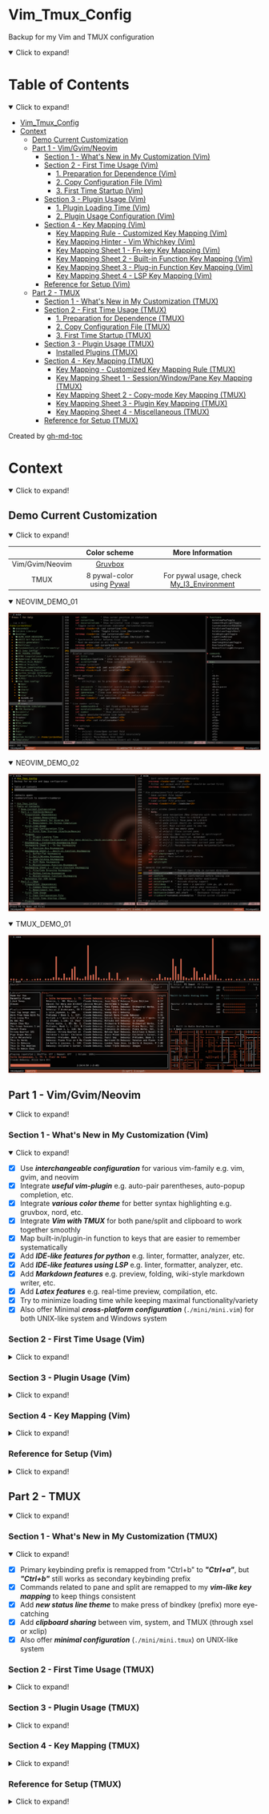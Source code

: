 # Vim_Tmux_Config
Backup for my Vim and TMUX configuration

<details open>
<summary>Click to expand!</summary>

# Table of Contents
<details open>
<summary>Click to expand!</summary>

* [Vim_Tmux_Config](#vim_tmux_config)
* [Context](#context)
   * [Demo Current Customization](#demo-current-customization)
   * [Part 1 - Vim/Gvim/Neovim](#part-1---vimgvimneovim)
      * [Section 1 - What's New in My Customization (Vim)](#section-1---whats-new-in-my-customization-vim)
      * [Section 2 - First Time Usage (Vim)](#section-2---first-time-usage-vim)
         * [1. Preparation for Dependence (Vim)](#1-preparation-for-dependence-vim)
         * [2. Copy Configuration File (Vim)](#2-copy-configuration-file-vim)
         * [3. First Time Startup (Vim)](#3-first-time-startup-vim)
      * [Section 3 - Plugin Usage (Vim)](#section-3---plugin-usage-vim)
         * [1. Plugin Loading Time (Vim)](#1-plugin-loading-time-vim)
         * [2. Plugin Usage Configuration (Vim)](#2-plugin-usage-configuration-vim)
      * [Section 4 - Key Mapping (Vim)](#section-4---key-mapping-vim)
         * [Key Mapping Rule - Customized Key Mapping (Vim)](#key-mapping-rule---customized-key-mapping-vim)
         * [Key Mapping Hinter - Vim Whichkey (Vim)](#key-mapping-hinter---vim-whichkey-vim)
         * [Key Mapping Sheet 1 - Fn-key Key Mapping (Vim)](#key-mapping-sheet-1---fn-key-key-mapping-vim)
         * [Key Mapping Sheet 2 - Built-in Function Key Mapping (Vim)](#key-mapping-sheet-2---built-in-function-key-mapping-vim)
         * [Key Mapping Sheet 3 - Plug-in Function Key Mapping (Vim)](#key-mapping-sheet-3---plug-in-function-key-mapping-vim)
         * [Key Mapping Sheet 4 - LSP Key Mapping (Vim)](#key-mapping-sheet-4---lsp-key-mapping-vim)
      * [Reference for Setup (Vim)](#reference-for-setup-vim)
   * [Part 2 - TMUX](#part-2---tmux)
      * [Section 1 - What's New in My Customization (TMUX)](#section-1---whats-new-in-my-customization-tmux)
      * [Section 2 - First Time Usage (TMUX)](#section-2---first-time-usage-tmux)
         * [1. Preparation for Dependence (TMUX)](#1-preparation-for-dependence-tmux)
         * [2. Copy Configuration File (TMUX)](#2-copy-configuration-file-tmux)
         * [3. First Time Startup (TMUX)](#3-first-time-startup-tmux)
      * [Section 3 - Plugin Usage (TMUX)](#section-3---plugin-usage-tmux)
         * [Installed Plugins (TMUX)](#installed-plugins-tmux)
      * [Section 4 - Key Mapping (TMUX)](#section-4---key-mapping-tmux)
         * [Key Mapping - Customized Key Mapping Rule (TMUX)](#key-mapping---customized-key-mapping-rule-tmux)
         * [Key Mapping Sheet 1 - Session/Window/Pane Key Mapping (TMUX)](#key-mapping-sheet-1---sessionwindowpane-key-mapping-tmux)
         * [Key Mapping Sheet 2 - Copy-mode Key Mapping (TMUX)](#key-mapping-sheet-2---copy-mode-key-mapping-tmux)
         * [Key Mapping Sheet 3 - Plugin Key Mapping (TMUX)](#key-mapping-sheet-3---plugin-key-mapping-tmux)
         * [Key Mapping Sheet 4 - Miscellaneous (TMUX)](#key-mapping-sheet-4---miscellaneous-tmux)
      * [Reference for Setup (TMUX)](#reference-for-setup-tmux)

Created by [gh-md-toc](https://github.com/ekalinin/github-markdown-toc)

</details>

# Context
<details open>
<summary>Click to expand!</summary>

## Demo Current Customization
<details open>
<summary>Click to expand!</summary>

|                 | Color scheme                                                     | More Information                                                                           |
| :-------------: | :--------------------------------------------------------------: | :----------------------------------------------------------------------------------------: |
| Vim/Gvim/Neovim | [Gruvbox](https://github.com/morhetz/gruvbox)                    |                                                                                            |
| TMUX            | 8 pywal-color using [Pywal](https://github.com/dylanaraps/pywal) | For pywal usage, check [My_I3_Environment](https://github.com/JordanWu1997/I3_Sway_Config) |

<details open>
<summary>NEOVIM_DEMO_01</summary>

![NEOVIM_DEMO_01](./demo/NEOVIM_DEMO_01.png)

</details>

<details open>
<summary>NEOVIM_DEMO_02</summary>

![NEOVIM_DEMO_02](./demo/NEOVIM_DEMO_02.png)

</details>

<details open>
<summary>TMUX_DEMO_01</summary>

![TMUX_DEMO_01](./demo/TMUX_DEMO_01.png)

</details>
</details>

## Part 1 - Vim/Gvim/Neovim
<details open>
<summary>Click to expand!</summary>

### Section 1 - What's New in My Customization (Vim)
<details open>
<summary>Click to expand!</summary>

- [x] Use **_interchangeable configuration_** for various vim-family e.g. vim, gvim, and neovim
- [x] Integrate **_useful vim-plugin_** e.g. auto-pair parentheses, auto-popup completion, etc.
- [x] Integrate **_various color theme_** for better syntax highlighting e.g. gruvbox, nord, etc.
- [x] Integrate **_Vim with TMUX_** for both pane/split and clipboard to work together smoothly
- [x] Map built-in/plugin-in function to keys that are easier to remember systematically
- [x] Add **_IDE-like features for python_** e.g. linter, formatter, analyzer, etc.
- [x] Add **_IDE-like features using LSP_** e.g. linter, formatter, analyzer, etc.
- [x] Add **_Markdown features_** e.g. preview, folding, wiki-style markdown writer, etc.
- [x] Add **_Latex features_** e.g. real-time preview, compilation, etc.
- [x] Try to minimize loading time while keeping maximal functionality/variety
- [x] Also offer Minimal **_cross-platform configuration_** (`./mini/mini.vim`) for both UNIX-like system and Windows system

</details>

### Section 2 - First Time Usage (Vim)
<details>
<summary>Click to expand!</summary>

#### 1. Preparation for Dependence (Vim)

1. Common Requirement
    - __Git__ [for plugin installation]

        ```bash
        #_For Fedora
        dnf install git
        ```

    - __Curl__ [for plugin manager setup]

        ```bash
        #_For Fedora
        dnf install curl
        ```

2. Requirement for Diverse Vim
- __Vim__
    - version >= __7.0__
    - clipboard option is on (+clipboard) [for sharing system clipboard]
    - python3 option is on (+python3/dyn) [for python completion]

    ```bash
    #_Check vim version and other options
    vim --version
    ```

- __Gvim__
    - version >= __7.0__
    - gvim already shipped with clipboard and python3 options

    ```bash
    #_Check gvim version and other options
    vim --version
    ```

- __Neovim__
    - version >= __0.4__
    - neovim already shipped with clipboard and python3 options

    ```bash
    #_Check neovim version and other options
    nvim --version
    ```

3. Requirement for Python Completion
- __ipython__ (version >= __7.20__) [python consoler]

    ```bash
    #_Python3
    pip install ipython
    ```
- __jedi__ for jedi [python code analyzer]

    ```bash
    #_Python3
    pip install jedi
    ```
- __pynvim__ for deoplete neovim plugin usage [python code analyzer]

    ```bash
    #_Python3
    pip install pynvim
    ```

4. Requirements for Basic Latex Compilation
- __texlive__ [latex suite]

    ```bash
    #_For Fedora
    dnf install texlive-scheme-basic
    ```

5. Requirements for Latex/Markdown Viewer
- __Web browser with markdown extension__ (e.g. google-chrome, Firefox, etc.) [for markdown preview]

    ```bash
    #_For Fedora
    dnf install firefox
    ```

- __PDF viewer__ (e.g. zathura, Okular) [for latex preview]

    ```bash
    #_For Fedora
    dnf install zathura*
    ```

#### 2. Copy Configuration File (Vim)
- __Vim/Gvim__
    1. Copy `vimrc` to `$HOME` (current user's home)
    2. Rename `vimrc` to `.vimrc`

    ```bash
    cp vimrc $HOME/.vimrc
    ```

- __Neovim__
    1. Copy `vimrc` to `$HOME/.config/nvim` (create one if not exists)
    2. Rename `vimrc` to `init.vim`

    ```bash
    mkdir -p $HOME/.config/nvim
    cp vimrc $HOME/.config/nvim/init.vim
    ```

#### 3. First Time Startup (Vim)
- Following installation should start automatically at the first time startup
    1. Vim-plug (plug manager) installation via __curl__
        - If not working, try manually install vim-plug (also within this repository)

        ```bash
        #_For vim/gvim
        cp -r vim/autoload $HOME/.vim
        #_For neovim
        cp -r vim/autoload $HOME/.config/nvim
        ```

    2. Vim plugin installation via __vim-plug__
        - If not working, try manually install vim-Plug

        ```bash
        #_In vim command line mode
        :Pluginstall
        ```

</details>

### Section 3 - Plugin Usage (Vim)
<details>
<summary>Click to expand!</summary>

#### 1. Plugin Loading Time (Vim)
- Enabling too many plugins may slow down your vim. You can check your loading time with following command
- For managing plugins enable/disable, see next section (Plugin usage configuration)

```bash
#For vim/gvim
vim --startuptime /tmp/startup.log FILE_TO_TEST +q && vim /tmp/startup.log
#For neovim
vim --startuptime /tmp/startup.log FILE_TO_TEST +q && vim /tmp/startup.log
```

#### 2. Plugin Usage Configuration (Vim)
for more details, check sections in vimrc

- Plugin usage can be configured in the first section of `vimrc` file

    ```vim
    " ============================================================================
    " Vim and Neovim settings
    " ============================================================================
    " Select vim-plug to load, set GUI color (real color) support, etc.
    " Assign 0 to disable plug option
    ```

- Detect using neovim or not (automatic detection)
    - Neovim is better for loading tons of plugins
    - Neovim configuration path is different from vim
    - If using vim, `vim-hug-neovim-rpc` plug will be loaded to bridge vim and neovim

    ```vim
    " Use vim or neovim (Auto-detect)
    let USING_NEOVIM = has('nvim')
    let USING_VIM = !USING_NEOVIM
    ```

- Check if using vim 8.0 or higher
    - If vim version is less than 8.0, some function is not available (e.g. terminal)
    - Required for
        - [Built-in] terminal mode
        - [Plug-in] vim-polyglot (multi-language support)
        - [Plug-in] ale (multi-languages syntax highlight)

    ```vim
    " Check if vim version >= 8.0 (also for neovim >= 0.5)
    let USING_VIM8 = 1
    ```

- Customize vim color scheme
    - For fancy symbol support, nerd font is needed (check https://github.com/ryanoasis/nerd-fonts )
    - For pywal theme support, pywal is needed (check https://github.com/dylanaraps/pywal ),
      also remember to change the directory path to your $HOME/.cache/wal

    ```vim
    " Customize vim theme (Include colorscheme and statusline)
    let USING_CUSTOMIZED_THEME = 1
    " Fancy symbols (Mainly affect lightline and nerdtree icon)
    let USING_FANCY_SYMBOLS = 1
    " Wal theme support (Xresources colortheme support, check pywal)
    "let USING_WAL_THEME = isdirectory('/home/jordankhwu/.cache/wal')
    let USING_WAL_THEME = 0
    ```

- Extra vim-plug
    - Extra plug for productivity (or enhance vim-built in function)
    - Including
        - [Plug-in] goyo (distraction-free editor)
        - [Plug-in] limelight (light-off with goyo)
        - [Plug-in] vim-startify (start page for empty buffer)
        - [Plug-in] vimwiki (markdown wiki in vim)
        - [Plug-in] yankring (clipboard history)
        - [Plug-in] vim-peekaboo (vim register viewer/manager)
        - [Plug-in] vim-markbar (vim mark viewer/manager)
        - [Plug-in] vim-easymotion (physical movement)
        - [Plug-in] AutoComplPop (auto-completion pop-up)
        - [Plug-in] FixedTaskList (find TODO tag in vim)
        - [Plug-in] vim-hexokinase (hex color code color highlight support)

    ```vim
    " Extra vim-plug (Include easymotion, yankring, autocolpop, etc.)
    let USING_EXTRA_PLUG = 1
    ```

- Coding tool vim-plug
    - Tools for coding, git, language syntax highlight
    - Including
        - [Plug-in] vim-polyglot (multi-language support)
        - [Plug-in] ale (multi-language syntax highlight)
        - [Plug-in] neoformat (code formatter)
        - [Plug-in] rainbow (pair bracket highlight)
        - [Plug-in] indentLine (indent line indicator)
        - [Plug-in] vim-indent-guides (indent highlight)
        - [Plug-in] vim-indent-object (add indent object to vim)
        - [Plug-in] vim-visual-multi (multiple cursors)
        - [Plug-in] vim-fugitive (git toolbox)
        - [Plug-in] vim-gitgutter (git diff highlight)

    ```vim
    " Coding tools vim-plug (Include syntax support, git function, etc.)
    let USING_CODING_TOOL_PLUG = 1
    ```

- Python completion vim-plug
    - Tools for python completion
    - Requirements must be satisfied (check python completion preparation at the first session)
    - Including
        - [Plug-in] nvim-yarp (yet another remote plugin framework for neovim)
        - [Plug-in] vim-hug-neovim-rpc (plugin bridge from neovim to vim)
        - [Plug-in] deoplete-jedi (python completion)
        - [Plug-in] jedi-vim (definition and feature finder)

    ```vim
    " Python Completion (Use deoplete and jedi, neovim is recommended to be used)
    let USING_PYTHON_COMPLETION = 1
    " Python that used to install jedi, pynvim and python packages for completion
    let PYTHON_FOR_COMPLETION = '/usr/bin/python'
    ```

- Python skeleton file
    - Add preset python skeleton file for new created `.py` python file
    - If you use different skeleton file, please change `s:PYTHON_SKELETON` variable

    ```vim
    " Add python skeleton file for new created .py python file
    let USING_PYTHON_SKELETON = 1
    " Python Skeleton file
    let s:PYTHON_SKELETON = '$HOME/Desktop/Vim_Tmux_Config/share/skeleton.py'
    ```

- GUI support
    - Functions for external GUI software
    - Requires
        - Latex previewer
        - Markdown previewer

    ```vim
    " Support of external GUI software (e.g. Okular, Google-chrome, etc.)
    let USING_GUI_SOFTWARE = 1
    " Web browser for markdown preview
    let WEBBROWSER = 'brave-browser'
    ```

</details>

### Section 4 - Key Mapping (Vim)
<details>
<summary>Click to expand!</summary>

#### Key Mapping Rule - Customized Key Mapping (Vim)
<details open>
<summary>Click to expand!</summary>

> _1. Key Mapping should not be much different from the original VIM_
- To make life easier instead of filled up with bloated key mapping
> _2. Every function (motion) should start with a leader key for most time_
- To prevent conflict with built-in hotkey or other program hotkeys
- In this configuration, leader key is __SPACE__ key
> 3. _Key mapping should be related to the name of the function_
- Make it easier to remember or connect with configuration
- e.g. "wrap toggle" function is mapped to `[Space]`+`[w]`+`[p]`

</details>

#### Key Mapping Hinter - Vim Whichkey (Vim)
<details open>
<summary>Click to expand!</summary>

- Most leader key related key mapping is mapped by which-key plugins which will show useful hints when leader key
and following keys are pressed. Table below includes some frequently used key mappings.

| `[LK]` + | Function    | Description     |
| :------: | :---------: | :-------------: |
| `a`      | Arg         | Built-in arg    |
| `b`      | Buffer      | Built-in buffer |
| `c`      | Commenter   | Commenter       |
| `d`      | Diff        | Built-in diff   |
| `e`      | Ale         | Linter          |
| `f`      | Fzf         | File-browser    |
| `g`      | Git         | Git             |
| `m`      | Mark/Manual | Built-in mark   |
| `n`      | Neoformat   | Neoformat       |
| `p`      | Python      | Python          |
| `s`      | Spell       | Built-in spell  |
| `t`      | Tab         | Built-in tab    |
| `w`      | Vim-wiki    | Note-taking     |
| `y`      | Yank        | Yank manager    |
| `s`+`l`  | Statusline  | Status line     |
| `c`+`s`  | Colorscheme | Color scheme    |

</details>

#### Key Mapping Sheet 1 - Fn-key Key Mapping (Vim)
<details>
<summary>Click to expand!</summary>

1. Fu-key Key Mapping

| VIM-Mode | Key Mapping      | Function                        | Description                      | Note                                              |
| :------: | :--------------: | :-----------------------------: | :------------------------------: | :-----------------------------------------------: |
| N/V      | `[F1]`           | Vim help page                   | Vim help page (help.txt)         | Built-in function                                 |
| N/V      | `[F3]`           | Toggle NerdTree                 | On/Off NerdTree plugin           |                                                   |
| N/V      | `[LK]`+`[F3]`    | NerdTree current file           | Show current file location       |                                                   |
| N/V      | `[F4]`           | Toggle Tagbar                   | On/Off Tagbar plugin             |                                                   |
| N/V      | `[LK]`+`[F4]`    | Markdown/Latex previewer        | Open external Viewer             | Only for .md or .tex file                         |
| N/V      | (`[LK]`)+`[F5]`  | Toggle (Rel)/Abs line number    | On/Off rel/abs line number       |                                                   |
| N/V      | `[F6]`           | Toggle fold column (short-4)    | On/Off fold column (short-4)     | For easier code fold visualization                |
| N/V      | `[LK]`+`[F6]`    | Toggle fold column (long-8)     | On/Off fold column (long-8)      | For easier code fold visualization                |
| N/V      | `[F7]`           | Toggle show line border         | On/Off highlight 79th character  | VIM recommends at most 78 characters for one line |
| N/V      | `[LK]`+`[F7]`    | Toggle show line border         | On/Off highlight 79th column     | VIM recommends at most 78 characters for one line |
| N/V      | `[F8]`           | Toggle highlight comment        | On/Off highlight code comment    | Assign brighter color to comment to highlight it  |
| N/V      | `[LK]`+`[F8]`    | Toggle highlight fold           | On/Off highlight  vim fold       | Assign brighter color to comment to highlight it  |
| N/V      | `[F9]`           | Toggle indent highlight (line)  | On/Off indent highlight (line)   |                                                   |
| N/V      | `[LK]`+`[F9]`    | Toggle indent highlight (block) | On/Off indent highlight (block)  |                                                   |
| N/V      | (`[LK]`)+`[F10]` | (Load)/Save vim layout          | Load/Save vim layout             | Including pane split, folds, etc.             |
| N/V      | (`[LK]`)+`[F11]` | (Off)/On synchronized cursor    | Off/On synchronized cursor       | Need to execute in every pane to synchronize     |
| N/V      | (`[LK]`)+`[F12]` | (Exit)/Enter terminal mode      | Exit/Enter terminal mode         |                                                   |

</details>

#### Key Mapping Sheet 2 - Built-in Function Key Mapping (Vim)
<details>
<summary>Click to expand!</summary>

1. Arg/Buffer/Tab Key Mapping

| VIM-Mode | Key Mapping                    | Function                        | Description                | Note                                               |
| :------: | :----------------------------: | :-----------------------------: | :------------------------: | :------------------------------------------------: |
| N/V      | `[LK]`+`[b]`+`[a/d/e]`         | Add/Delete/Edit new buffer      | Add/Delete/Edit new buffer | Here b for (b)uffer. Edit action will switch focus |
| N/V      | `[LK]`+`[b]`+`[n/p]`           | Go to next/prev buffer          | Go to next/prev buffer     |                                                    |
| N/V      | `[LK]`+`[a]`+`[a/d/e]`         | Add/Delete/Edit current to args | Add/Delete current to args | Here a for (a)rg. Edit action will switch focus    |
| N/V      | `[LK]`+`[a]`+`[n/p]`           | Go to next/prev arg             | Go to next/prev arg        |                                                    |
| N/V      | `[LK]`+`[t]`+`[a/d/e]`         | Add/Delete/Edit new tab         | Add/Delete new tab         | Here f for (t)ab. Edit action will switch focus    |
| N/V      | `[LK]`+`[t]`+`[n/p]`           | Go to next/prev tab             | Go to next/prev tab        |                                                    |
| N/V      | `[LK]`+`[t]`+`[Shift]`+`[n/p]` | Move tab to next/prev tab       | Move tab to next/prev tab  |                                                    |

2. Split/Window Key Mapping

| VIM-Mode | Key Mapping                          | Function                          | Description                        | Note                                                        |
| :------: | :----------------------------------: | :-------------------------------: | :--------------------------------: | :---------------------------------------------------------: |
| N/V      | `[Ctrl]`+`[w]`+`[s/v]`               | Add new split Horizontal/Vertical | Add new split Horizontal/Vertical  |                                                             |
| N/V      | `[Ctrl]`+`[h/j/k/l]`                 | Move between vim splits           | Move between splits (L/D/U/R)      | With plugin, you can move between TMUX panes and VIM splits |
| N/V      | `[Ctrl]`+`[w]`+`[h/j/k/l]`           | Move between vim splits           | Move between splits (L/D/U/R)      |                                                             |
| N/V      | `[Ctrl]`+`[w]`+`[Shift]`+`[h/j/k/l]` | Move current split (L/D/U/R)      | Move current split (L/D/U/R)       |                                                             |
| N/V      | `[Ctrl]`+`[w]`+`[Shift]`+`[t]`       | Move current split to new tab     | Move current split to new tab      |                                                             |
| N/V      | `[Alt]`+`[h/j/k/l]`                  | Resize current split size         | Resize current split size          |                                                             |
| N/V      | `[Ctrl]`+`[w]`+`[=]`                 | Re-split splits equally           | Re-split splits equally            | Here =(equal sign) for equally split                        |
| N/V      | `[LK]`+`[r]`+`[1/2]`                 | Resize current split to 10/20rows | Resize current split to 10/20 rows | For VIM terminal pane resize                                |

3. Code Folding Key Mapping

| VIM-Mode | Key Mapping             | Function                     | Description                              | Note         |
| :------: | :---------------------: | :--------------------------: | :--------------------------------------: | :----------: |
| N/V      | (`[LK]`)+`[F10]`        | Load/Save layout and folding | Load/Save current split and code folding |              |
| N/V      | `[z]`+`[k/j]`           | Go to Prev/Next folding      | Go to Prev/Next folding                  | Vim built-in |
| N/V      | `[z]`+`[o/c]`           | Open/Close current folding   | Open/Close current folding               | Vim built-in |
| N/V      | `[z]`+`[Shift]`+`[r/m]` | Show/Close all foldings      | Show/Close all foldings                  | Vim built-in |
| V        | `[Shift]`+`[k/j]`       | Move selection block up/down | Move selection block up/down             |              |

4. Diff Mode Key Mapping

| VIM-Mode | Key Mapping          | Function                           | Description                        | Note                                        |
| :------: | :------------------: | :--------------------------------: | :--------------------------------: | :-----------------------------------------: |
| N/V      | `[LK]`+`[d]`+`[s/v]` | Add diff split Horizontal/Vertical | Add diff split Horizontal/Vertical |                                             |
| N/V      | `[Lk]`+`[d]`+`[j/k]` | Jump to next/prev diff             | Jump to next/prev diff             |                                             |
| N/V      | `[Lk]`+`[d]`+`[o]`   | Get diff from neighbor pane        | Get diff from neighbor pane        | Recommend to use with visual mode selection |
| N/V      | `[Lk]`+`[d]`+`[p]`   | Put diff to neighbor pane          | Put diff to neighbor pane          | Recommend to use with visual mode selection |
| N/V      | `[Lk]`+`[d]`+`[u]`   | Update diff                        | Update diff                        |                                             |

5. Spell Mode Key Mapping

| VIM-Mode | Key Mapping              | Function                                   | Description                                | Note                              |
| :------: | :----------------------: | :----------------------------------------: | :----------------------------------------: | :-------------------------------: |
| N/V      | `[LK]`+`[s]`+`[l]`       | Toggle spell mode                          | Toggle spell mode                          | Here sl for (s)pel(l)             |
| N/V      | `[LK]`+`[s]`+`[j/k]`     | Jump to next/prev bad word                 | Jump to prev/next bad word                 |                                   |
| N/V      | `[LK]`+`[s]`+`[a]`+`[g]` | Add word to good word list spell mode      | Add word to good word list spell mode      | Here a for (a)dd, g for (g)ood    |
| N/V      | `[LK]`+`[s]`+`[r]`+`[g]` | Remove word from good word list spell mode | Remove word from good word list spell mode | Here r for (r)emove, g for (g)ood |
| N/V      | `[LK]`+`[s]`+`[a]`+`[b]` | Add word to bad word list spell mode       | Add word to bad word list spell mode       | Here a for (a)dd, b for (b)ad     |
| N/V      | `[LK]`+`[s]`+`[r]`+`[b]` | Remove word from bad word list spell mode  | Remove word from bad word list spell mode  | Here r for (r)emove, b for (b)ad  |

6. Quickfix/Location List Key Mapping

| VIM-Mode | Key Mapping              | Function                                | Description                                 | Note                                 |
| :------: | :----------------------: | :-------------------------------------: | :-----------------------------------------: | :----------------------------------: |
| N        | `[LK]`+`[q/e]`+`[g]`     | call built-in vimgrep/lvimgrep function | search like grep and store results in lists |                                      |
| N        | `[LK]`+`[q/e]`+`[o]`     | toggle quickfix/location list pane      | toggle quickfix/location list pane          | built-in: copen/cclose, lopen/lclose |
| N        | `[LK]`+`[q/e]`+`[j/k]`   | go to next/prev quickfix/location item  | go to next/prev quickfix/location item      | built-in: cnext/cprev, lnext/lprev   |
| N        | `[LK]`+`[q]`+`[d]`       | call cdo for items in quickfix list     | call cdo for items in quickfix list         | like argdo, bdo for args and buffers |

7. Miscellaneous Function Key Mapping

| VIM-Mode | Key Mapping          | Function                          | Description                       | Note                                       |
| :------: | :------------------: | :-------------------------------: | :-------------------------------: | :----------------------------------------: |
| I        | `[k]`+`[j]`          | Esc (escape form insert mode)     | Esc (escape form insert mode)     |                                            |
| N/V      | `[Shift]`+`[k]`      | Search current word in manual     | Search current word in manual     |                                            |
| N/V      | `[Alt]`+`[/]`        | Toggle search highlight           | On/Off search highlight           |                                            |
| N/V      | `[LK]`+`[w]`+`[p]`   | Toggle line wrap                  | On/Off line wrap                  | Here wp for (w)ra(p)                       |
| N/V      | `[LK]`+`[c]`+`[l]`   | Toggle list characters show-up    | On/Off list characters show-up    | Here cl for (c)haracter (l)ist             |
| N/V      | `[LK]`+`[m]`+`[k]`   | Show all vim marks                | Show all vim marks                | Here mk for (m)ar(k)                       |
| N/V      | `[LK]`+`[r]`+`[r]`   | Show all vim registers            | Show all vim registers            | Here re for (r)egiste(r)                   |
| N/V      | `[LK]`+`[a]`+`[b]`   | Show all vim abbreviates          | Show all vim abbreviates          | Here ab for (a)(b)breviate                 |
| N/V      | `[LK]`+`[c]`+`[h/v]` | Toggle Horizontal/Vertical cursor | On/Off Horizontal/Vertical cursor |                                            |
| N/V      | `[LK]`+`[g]`+`[o/i]` | Show all cursor jump              | Show all cursor jump              | `[g/Ctrl]`+`[o/i]` jump backwards/forwards |
| N/V      | `[LK]`+`[g]`+`[;/,]` | Show all file change              | Show all file change              | `[g]`+`[;/,]` go to earlier/later change   |

</details>

#### Key Mapping Sheet 3 - Plug-in Function Key Mapping (Vim)
<details>
<summary>Click to expand!</summary>

1. File/Code Browsing Key Mapping
- Note: Fzf is needed for file browsing

| VIM-Mode | Key Mapping                     | Function                              | Description                           | Note                                    |
| :------: | :-----------------------------: | :-----------------------------------: | :-----------------------------------: | :-------------------------------------: |
| N/V      | `[F3]`                          | Nerdtree Current Files                | Show current file location            |                                         |
| N/V      | `[LK]`+`[F3]`                   | Toggle Nerdtree                       | On/Off NerdTree plugin                |                                         |
| N        | `[s/v]`                         | Open file in split/vsplit pane        | Open file in split/vsplit pane        | In NERDTree pane                        |
| N        | (`[Shift]`)+`[t]`               | Open file in new tab (silently)       | Open file in new tab (silently)       | In NERDTree pane                        |
| N        | `[g]`+`[s/v]`                   | Preview file in split/vsplit pane     | Preview file in split/vsplit pane     | In NERDTree pane                        |
| N        | `[c]`+`[d]`                     | Change pwd to selected location       | Change pwd to selected location       | In NERDTree pane                        |
| N        | `[Shift]`+`[c]`+`[Shift]`+`[d]` | Change tree root to selected location | Change tree root to selected location | In NERDTree pane                        |
| N        | (`[Shift]`)+`[o/x]`             | Open/Close folds (recursively)        | Open/Close folds (recursively)        | In NERDTree pane                        |
| N/V      | `[LK]`+`[u]`+`[t]`              | Toggle Undotree                       | On/Off Undotree (visualizer) plugin   | Vim built-in undotree visualizer        |
| N/V      | `[LK]`+`[F4]`                   | Toggle Tagbar                         | On/Off Tagbar plugin                  |                                         |
| N        | `[p]`                           | Preview tags within Tagbar            | Preview tags within Tagbar            | In Tagbar pane                          |
| N        | `[d]`                           | Show definition of tags               | Show definition of tags               | In Tagbar pane                          |
| N        | `[o]`                           | Toggle folds                          | Toggle folds                          | In Tagbar pane                          |
| N        | `[LK]`+`[f]`+`[f]`+`[s]`        | List files under input directory      | List files under input directory      |                                         |
| N        | `[LK]`+`[f]`+`[l]`+`[c]`        | Locate files matched input            | Locate files matched input name       | Use system locate command               |
| N        | `[LK]`+`[f]`+`[r]`+`[g]`        | Find files with input pattern         | Find files matched input pattern      | Use system ripgrep command              |
| N        | `[LK]`+`[f]`+`[f]`+`[t]`        | Select file type for current file     | Select file type for current file     |                                         |
| N        | `[LK]`+`[f]`+`[c]`+`[d]`        | Show all command in vim now　         | Show all command in vim now           | 　                                      |
| N        | `[LK]`+`[f]`+`[n]`+`[m]`        | Show all normal mode mapping          | Show all normal mode mapping          |                                         |
| N        | `[LK]`+`[f]`+`[h]`+`[t]`        | Show all helptags in vim-help         | Show all helptags in vim-help         |                                         |
| N        | `[LK]`+`[f]`+`[q]`+`[f]`        | Show build-in quickfix list           | Show build-in quickfix list           | vim quickfix list                       |
| N        | `[LK]`+`[f]`+`[l]`+`[l]`        | Show build-in location list           | Show build-in location list           | vim location list                       |
| N        | `[LK]`+`[f]`+`[c]`+`[l]`        | Show build-in change list             | Show build-in change list             | `./vim/patch/fzf_patch.vim` is required |
| N        | `[LK]`+`[f]`+`[j]`+`[l]`        | Show build-in jump list               | Show build-in jump list               | `./vim/patch/fzf_patch.vim` is required |

2. Python Coding Key Mapping
- Note: Jedi is needed for python code analysis (Check https://github.com/davidhalter/jedi )
- Note: All below functions only work in .py files

| VIM-Mode | Key Mapping                    | Function                      | Description                       | Note                                                |
| :------: | :----------------------------: | :---------------------------: | :-------------------------------: | :-------------------------------------------------: |
| N/V      | `[Shift]`+`[k]`                | Search current word in doc    | Search current word in python doc |                                                     |
| N/V      | `[LK]`+`[p]`+`[n]`             | Find current word occurrences | Find current word occurrences     | Here p for (p)ython                                 |
| N/V      | `[LK]`+`[p]`+`[a]`             | Find current word assignment  | Find current word assignment      |                                                     |
| N/V      | `[LK]`+`[p]`+`[d]`             | Show current word definition  | Show current word definition      |                                                     |
| N/V      | `[LK]`+`[p]`+`[m]`             | Show current word init.py     | Show current word init.py         |                                                     |
| N/V      | `[LK]`+`[p]`+`[Shift]`+`[m]`   | Show input module init.py     | Show input module init.py         |                                                     |
| N        | `[LK]`+`[n]`+`[p]`+`[i]`       | Run import module formatter   | Run isort formatter (for modules) | isort needs to be installed. Here n for (n)eoformat |
| N        | `[LK]`+`[n]`+`[p]`+`[y]`       | Run code formatter            | Run yapf formatter (for formats)  | pyment needs to be installed                        |
| N/V      | `[LK]`+`[n]`+`[p]`+`[t]`+`[d]` | Run pyment (default: reST)    | Run pyment (default: reST)        | pyment needs to be installed                        |
| N/V      | `[LK]`+`[n]`+`[p]`+`[t]`+`[g]` | Run pyment (google)           | Run pyment (google style)         | pyment needs to be installed                        |
| N/V      | `[LK]`+`[n]`+`[p]`+`[t]`+`[j]` | Run pyment (javadoc)          | Run pyment (javadoc style)        | pyment needs to be installed                        |
| N/V      | `[LK]`+`[n]`+`[p]`+`[t]`+`[n]` | Run pyment (numpydoc)         | Run pyment (numpydoc style)       | pyment needs to be installed                        |
| N/V      | `[LK]`+`[p]`+`[b]`             | Insert pdb trace start        | Insert pdb trace start            | pdb is python built-in debugger                     |
| N/V      | `[LK]`+`[p]`+`[Shift]`+`[b]`   | Run pdb in new terminal pane  | Run pdb in new terminal pane      | pdb is python built-in debugger                     |

3. Miscellaneous Function Key Mapping
- Useful tool (Note: startup by default)

| VIM-Mode | Key Mapping                        | Function                        | Description                           | Note                      |
| :------: | :--------------------------------: | :-----------------------------: | :-----------------------------------: | :-----------------------: |
| N/V      | `[LK]`+`[c]`+`[c/y]`               | Comment (and copy) current line | Comment (and copy) current line       | NerdCommenter             |
| N/V      | `[LK]`+`[c]`+`[u]`                 | Uncomment current line          | Uncomment current line                | NerdCommenter             |
| N/V      | `[LK]`+`[Shift]`+`["]`             | Select vim pane                 | Select vim pane in tabs and splits    | vim-choosewin             |
| N/V      | `[LK]`+`[z]`                       | Toggle maximize current split   | On/Off maximize current split         | vim-maximizer             |
| N/V      | `[Ctrl]`+`[w]`+`[z]`               | Toggle maximize current split   | On/Off maximize current split         | vim-maximizer             |
| N/V      | `[y]`+`[s]`+`[a]`+`[w]`+`["]`      | Add wrapped quotation/bracket   | From word to "word"                   | vim-surrounder            |
| N/V      | `[d]`+`[s]`+`[a]`+`[w]`+`["]`      | Del wrapped quotation/bracket   | From "word" to word                   | vim-surrounder            |
| N/V      | `[c]`+`[s]`+`[']`+`["]`            | Change quotation/bracket        | From 'word' to "word"                 | vim-surrounder            |
| N/V/I    | `[LK]`+`[`]`                       | Toggle auto-completion pop-up   | On/Off auto-completion pop-up         | autocomplpop              |
| N/V/I    | `[Alt]`+`[']`                      | Toggle auto-pair                | On/Off auto-pair quotation/bracket    | auto-pairs                |
| N/V/I    | `[Alt]`+`[;]`                      | Jump to next pairs              | Jump to next paired quotation/bracket | auto-pairs                |
| I        | `[Alt]`+`[w]`                      | Auto-pair fastwrap              | Auto-pair fastwrap current pairs      | Example: ()test -> (test) |
| N/V      | `[LK]`+`[c]`+`[w]`                 | Highlight current word          | Highlight current word and its twins  | vim-current-word          |
| N        | `[LK]`+`[w]`+`[Shift]`+`[i]`       | Open vimwiki index page         | Open vimwiki index page               | vimwiki                   |
| N        | `[LK]`+`[w]`+`[d]`+`[Shift]`+`[i]` | Open vimwiki diary index page   | Open vimwiki diary index page         | vimwiki                   |

- Extra plug (Note: "let using_extra_plug = 1" must be set in vimrc)

| VIM-Mode | Key Mapping        | Function                     | Description                  | Note           |
| :------: | :----------------: | :--------------------------: | :--------------------------: | :------------: |
| N        | `[LK]`+`[h/j/k/l]` | Quick move in four direction | Quick move in four direction | vim-easymotion |
| N        | `[LK]`+`[/]`       | Search and then move         | Search and then move         | vim-easymotion |
| N/V      | `[LK]`+`[y]`+`[s]` | Show yank history            | Show yank history            | yankring       |
| N/V      | `[y]`+`[n/p]`      | Paste next/prev clipped item | Paste next/prev clipped item | yankring       |
| N/V      | `[LK]`+`[g]`+`[y]` | Distraction-free mode        | Distraction-free mode        | goyo           |

- Coding tool (Note: "let using_coding_tool_plug = 1" must be set in vimrc)

| VIM-Mode | Key Mapping                           | Function                        | Description                                        | Note                                                          |
| :------: | :-----------------------------------: | :-----------------------------: | :------------------------------------------------: | :-----------------------------------------------------------: |
| N        | `[Alt]`+`[n]`                         | Enter visual-multi mode         | Enter visual-multi mode with selected word         | Press n to next word; q to ignore word, Q to erase word mark  |
| N        | `[Alt]`+`[a]`                         | Enter visual-multi mode         | Enter visual-multi mode with all selected word     | Press n to next word; q to ignore word, Q to erase word mark  |
| N        | `[Alt]`+`[Shift]`+`[j/k]`             | Add vertical multi-cursor       | Enter visual-multi mode and add vertical cursor    |                                                               |
| N/V      | `[LK]`+`[e]`+`[l]`                    | Toggle ALE                      | On/Off ALE                                         | Enabled at startup for code files. Here e for al(e)           |
| N/V      | `[LK]`+`[e]`+`[j/k]`                  | Go to Next/Prev ALE linter hint | Go to Next/Prev ALE linter hint                    | Here e for al(e)                                              |
| N/V      | `[LK]`+`[g]`+`[g]`                    | Toggle GitGutter                | On/Off GitGutter                                   | Disabled at startup                                           |
| N/V      | `[LK]`+`[g]`+`[h]`+`[s/l/n]`          | Toggle GitGutter highlight      | Toggle GitGutter highlight symbol/line/line number |                                                               |
| N/V      | `[LK]`+`[g]`+`[j/k]`                  | Go to Next/Prev git hunks       | Go to Next/Prev git hunks                          | Hunk means changed block                                      |
| N/V      | `[LK]`+`[g]`+`[Shift]`+`[p]`          | Hunk preview (before changed)   | Hunk preview (before changed)                      | Here p for (p)review                                          |
| N/V      | `[LK]`+`[g]`+`[Shift]`+`[f]`          | Fold all unchanged lines        | Fold all unchanged lines                           |                                                               |
| N/V      | `[LK]`+`[g]`+`[Shift]`+`[a]`          | Stage current hunk              | Stage current hunk (git add)                       | Here a for git (a)dd                                          |
| N/V      | `[LK]`+`[g]`+`[Shift]`+`[r]`          | Restore current hunk            | Restore current hunk (git restore)                 | Here r for git (r)estore                                      |
| N/V      | `[LK]`+`[g]`+`[s]`                    | Show status of current git repo | Show status of current git repo             | Here s for git (s)tatus                                       |
| N/V      | `[LK]`+`[g]`+(`[Shift]`)+`[d]`        | Git diff (all) unstaged files   | Git diff (all) unstaged files                      |                                                               |
| N/V      | `[LK]`+`[g]`+(`[Shift]`)+`[a]`        | Git add (all) unstaged files    | Git add (all) unstaged files                       |                                                               |
| N/V      | `[LK]`+`[g]`+(`[Shift]`)+`[c]`        | Git commit (all) staged files   | Git commit (all) staged files                      |                                                               |
| N/V      | `[LK]`+`[g]`+`[Shift]`+`[b]`          | Git blame current file          | Git blame current file                             |                                                               |

</details>

#### Key Mapping Sheet 4 - LSP Key Mapping (Vim)

<details>
<summary>Click to expand!</summary>

- LSP server management

| VIM-Mode | Key Mapping              | Function                  | Description                                   | Note                                         |
| :------: | :----------------------: | :-----------------------: | :-------------------------------------------: | :------------------------------------------: |
| N        | `[LK]`+`[s]`             | Show LSP server status    | Show LSP server status                        |                                              |
| N        | `[LK]`+`[Shift]`+`[m]`   | Manage LSP server         | Manage LSP server (install, remove, etc.) |                                              |
| N        | `[LK]`+`[Shift]`+`[i]`   | Install LSP server        | Install LSP server for current filetype       |                                              |
| N        | `[LK]`+`[Shift]`+`[e/d]` | Enable/Disable LSP server | Enable/Disable LSP server                     | LSP is disabled by default to save resources |
| N        | `[LK]`+`[Shift]`+`[s/r]` | Stop/Reload LSP server    | Stop/Reload LSP server                        |                                              |
| N        | `[LK]`+`[f]`             | Run LSP formatter         | Run LSP formatter                             |                                              |

- LSP server tool

| VIM-Mode | Key Mapping        | Function                              | Description                                | Note                               |
| :------: | :----------------: | :-----------------------------------: | :----------------------------------------: | :--------------------------------: |
| N        | `[LK]`+`[e]`+`[e]` | Send LSP diagnostics to location list | Send LSP diagnostics to location list      |                                    |
| N        | `[LK]`+`[r]`+`[e]` | Rename variable across current file   | Rename current word across current file    |                                    |
| N        | `[Shift]`+`[k]`    | Show information in a hovering window | Show information in a hovering window      | Same as `[Shift]`+`[k]` in vim     |
| N        | `[[\]]`+`[g]`      | Go to previous/next LSP diagnostic    | Go to previous/next LSP diagnostic         | Includes warnings, errors etc. |
| N        | `[g]`+`[d]`        | Go to current word definition         | Go to current word definition              |                                    |
| N        | `[g]`+`[i]`        | Go to current word implementation     | Go to current word implementation          | Not supported for python           |
| N        | `[g]`+`[t]`        | Go to current word type definition    | Go to current word type definition         | Not supported for python           |
| N        | `[g]`+`[r]`        | Find current word references          | Find current word references (occurrences) | Results are saved to quickfix list |
| N        | `[g]`+`[/]`        | Symbol search                         | Search variable, function, etc.            |                                    |

</details>
</details>

### Reference for Setup (Vim)
<details>
<summary>Click to expand!</summary>

- http://fisadev.github.io/fisa-vim-config/
- http://nadypan.blogspot.com/2014/01/vim-fold.html
- http://www.viemu.com/a_vi_vim_graphical_cheat_sheet_tutorial.html
- https://ahuigo.github.io/b/vim/vim-var#/
- https://blog.gtwang.org/useful-tools/how-to-use-vim-as-a-hex-editor/
- https://factorpad.com/tech/vim-cheat-sheet.html#structure
- https://gist.github.com/EinfachToll/9071573
- https://github.com/amix/vimrc/blob/master/vimrcs/basic.vim
- https://github.com/junegunn/vim-plug
- https://github.com/learnbyexample/vim_reference/blob/master/vim_reference_guide.md
- https://github.com/mhinz/vim-galore
- https://github.com/ryanoasis/nerd-fonts/
- https://github.com/sbdchd/Neoformat
- https://github.com/shengjunlin/vimrc
- https://github.com/wsdjeg/vim-galore-zh_cn
- https://github.com/yangyangwithgnu/use_vim_as_ide
- https://krehwell.com/blog/Open%20Markdown%20Previewer%20Through%20Vim
- https://learnbyexample.github.io/curated_resources/vim.html
- https://learnvimscriptthehardway.stevelosh.com/chapters/24.html
- https://vim.rtorr.com/
- https://vim.wikia.com/wiki/Disable_beeping
- https://vimtricks.com/p/50-useful-vim-commands/
- https://www.youtube.com/watch?v=E-ZbrtoSuzw&t=1s

</details>
</details>

## Part 2 - TMUX
<details open>
<summary>Click to expand!</summary>

### Section 1 - What's New in My Customization (TMUX)
<details open>
<summary>Click to expand!</summary>

- [x] Primary keybinding prefix is remapped from "Ctrl+b" to **_"Ctrl+a"_**, but **_"Ctrl+b"_** still works as secondary keybinding prefix
- [x] Commands related to pane and split are remapped to my **_vim-like key mapping_** to keep things consistent
- [x] Add **_new status line theme_** to make press of bindkey (prefix) more eye-catching
- [x] Add **_clipboard sharing_** between vim, system, and TMUX (through xsel or xclip)
- [x] Also offer **_minimal configuration_** (`./mini/mini.tmux`) on UNIX-like system

</details>

### Section 2 - First Time Usage (TMUX)
<details>
<summary>Click to expand!</summary>

#### 1. Preparation for Dependence (TMUX)

1. Common Requirement
- __Git__ [for TMUX plugin manager setup]

    ```bash
    #_For Fedora
    dnf install git
    ```

- __Powerline__ [powerline support for TMUX status line ]

    ```bash
    #_For Fedora
    dnf install powerline
    dnf install tmux-powerline
    ```

#### 2. Copy Configuration File (TMUX)
- Check if TMUX version >= __2.0__

    ```bash
    #_Check TMUX version
    tmux -V
    ```

1. Copy Configuration File
    - __TMUX__
        1. Copy `tmux.conf` to $HOME (current user's home)
        2. Rename `tmux.conf` to `.tmux.conf`

        ```bash
        cp tmux.conf $HOME/.tmux.conf
        ```

#### 3. First Time Startup (TMUX)
- At first time startup, we need to install TMUX plugin manager, load configuration file and install plugins
    1. TMUX plugin manager (TPM) installation

        ```bash
        #_In terminal
        git clone https://github.com/tmux-plugins/tpm $HOME/.tmux/plugins/tpm
        ```

    2. Load configuration file

        ```bash
        #_Open TMUX in terminal
        tmux
        #_In TMUX, press ctrl+b to enter command mode
        #_In command mode
        source-file ~/.tmux.conf
        ```

    3. Install plugins
        - Press "Ctrl+Space", then "I"
        - Plugin manager should start installation automatically

</details>

### Section 3 - Plugin Usage (TMUX)
<details>
<summary>Click to expand!</summary>

#### Installed Plugins (TMUX)
- [Plug-in] tmux-prefix-highlight (prefix/mode indicator for status line)
- [Plug-in] tmux-pop (flash when change focus to different pane)
- [Plug-in] tmux-sidebar (nerdtree-like file tree for TMUX)
- [Plug-in] tmux-sessionist (make create/kill session ability easier to use)
- [Plug-in] tmux-resurrect (save TMUX layout, and restore after restart TMUX)
- [Plug-in] tmux-continuum (auto-save, autoload for tmux-resurrect)
- [Plug-in] vim-tmux-navigator (move between vim and tmux pane seamlessly)
- [Plug-in] tmux-copycat (enhanced TMUX search)
- [Plug-in] tmux-yank (share TMUX clipboard with system clipboard)
- [Plug-in] tmux-open (open TMUX context easily in TMUX copy mode)
- [Plug-in] tmux-logging (logging and screen capturing for TMUX)
- [Plug-in] tmux-transient-status (TMUX statusline auto-hiding)

</details>

### Section 4 - Key Mapping (TMUX)
<details>
<summary>Click to expand!</summary>

#### Key Mapping - Customized Key Mapping Rule (TMUX)
<details open>
<summary>Click to expand!</summary>

> _1. Key mapping should not be much different from the original TMUX_
- To make life easier instead of filled up with bloated key mapping
> _2. Key mapping should start with bindkey_
- Though more keys is needed, but this can prevent key conflict with other applications
> _3. Key mapping of operations for pane/window/session should only differ by prefix_
- To make it consistent for pane/window/session within this TMUX configuration
    - e.g. go to last pane/window/session should be mapped to `[BK]`+`NONE`/`[SHIFT]`/`[Alt]`+`[grave]`
    - e.g. select pane/window/session should be mapped to `[BK]`+`NONE`/`[SHIFT]`/`[Alt]`+`[q]`

</details>

#### Key Mapping Sheet 1 - Session/Window/Pane Key Mapping (TMUX)
<details open>
<summary>Click to expand!</summary>

- Session

| TMUX-Mode | Key Mapping              | Function                         | Description                        | Note                                                   |
| :-------: | :----------------------: | :------------------------------: | :--------------------------------: | :----------------------------------------------------: |
| Normal    | `[BK]`+`[Shift]`+`[4]`   | Rename current session           | Rename current session             | `[$]`                                                  |
| Normal    | `[BK]`+`[s]`             | Show all TMUX sessions           | Show all TMUX sessions             |                                                        |
| Normal    | `[BK]`+`[Alt`+`[c]`      | Create new session               | Create new session                 | tmux-sessionist                                        |
| Normal    | `[BK]`+`[Alt]`+`[x]`     | Kill current session             | Kill current session               | tmux-sessionist; Default key is `[BK]`+`[&]`           |
| Normal    | `[BK]`+`[Shift]`+`[9/0]` | Move to prev/next session        | Move to prev/next session          | `(` / `)`                                              |
| Normal    | `[BK]`+`[Alt]`+`[q]`     | Switch to last session           | Switch to last session             | tmux-sesionist; Default key is `[BK]`+`[Shift]`+`[l]`  |
| Normal    | `[BK]`+`[k/j]`           | Move to prev/next session        | Move to prev/next session          |                                                        |
| Normal    | `[BK]`+`[Alt]`+`[t]`     | Merge session to another session | Move all window to another session |                                                        |

- Window

| TMUX-Mode | Key Mapping                     | Function                         | Description                     | Note                                  |
| :-------: | :-----------------------------: | :------------------------------: | :-----------------------------: | :-----------------------------------: |
| Normal    | `[BK]`+`[Number]`               | Move to window (number)          | Move to window (number)         |                                       |
| Normal    | `[BK]`+`[Shift]`+`[q]`          | Move to window index             | Move to window index            | Default key is `[BK]`+`[']`           |
| Normal    | `[BK]`+`[,]`                    | Rename current window            | Rename current session          |                                       |
| Normal    | `[BK]`+`[w]`                    | Show all windows                 | Show all windows                |                                       |
| Normal    | `[BK]`+`[Shift]`+`[c]`          | Create new window                | Create new window               | Default key is `[BK]`+`[c]`           |
| Normal    | `[BK]`+`[Shift]`+`[x/7]`        | Kill current window              | Kill current window             | Default key is `[BK]`+`[Shift]`+`[7]` |
| Normal    | `[BK]`+`[Ctrl]`+`[Shift]`+`[x]` | Kill all other windows           | Kill all other windows          |                                       |
| Normal    | `[BK]`+`[Shift]`+`[Backtick]`   | Switch to last window            | Switch to last window           | Default key is `[BK]`+`[l]`           |
| Normal    | `[BK]`+`[h/l]`                  | Move to next/prev window         | Move to next/prev window        |                                       |
| Normal    | `[BK]`+`[Shift]`+`[h/l]`        | Swap window to prev/next window  | Swap window to prev/next window |                                       |

- Pane

| TMUX-Mode | Key Mapping                | Function                              | Description                           | Note                                                              |
| :-------: | :------------------------: | :-----------------------------------: | :-----------------------------------: | :---------------------------------------------------------------: |
| Normal    | `[BK]`+`[Tab]`             | Show all panes                        | Show all panes                        |                                                                   |
| Normal    | `[BK]`+`[Shift]`+`[5]`     | Split pane horizontally               | Split pane horizontally               | Default key is `[BK]`+`[Shift]`+`[5]` (`[%]`)                     |
| Normal    | `[BK]`+`[Shift]`+`[']`     | Split pane vertically                 | Split pane vertically                 | Default key is `[BK]`+`[Shift]`+`[']` (`["]`)                     |
| Normal    | `[BK]`+`[Shift]`+`[\]`     | Split pane horizontally (full window) | Split pane horizontally (full window) | `[Shift]`+`[\]` just \| for horizontal split                      |
| Normal    | `[BK]`+`[Shift]`+`[-]`     | Split pane vertically (full window)   | Split pane vertically (full window)   | `[Shift]`+`[-]` just _ for vertical split                         |
| Normal    | `[BK]`+`[q/']`             | Move to pane (number)                 | Move to pane (number)                 | Pane number shows on pane                                         |
| Normal    | `[Ctrl]`+`[h/j/k/l]`       | Move to pane (L/D/U/R)                | Move to pane (L/D/U/R)                | vim-tmux-navigator                                                |
| Normal    | `[BK]`+`[t]`+`[h/v]`       | Move marked pane to current window    | Move marked pane to current window    | tmux-sessionist; pane to move must be marked (`[BK]`+`[m]`) first |
| Normal    | `[BK]`+`[Backtick]`        | Switch to last pane                   | Switch to last pane                   | Default key is `[BK]`+`[;]`                                       |
| Normal    | `[BK]`+`[Shift]`+`[j/k]`   | Swap pane to prev/next pane           | Swap pane to prev/next pane           |                                                                   |
| Normal    | `[BK]`+`[Space]`           | Toggle pane layout                    | Toggle pane layout                    |                                                                   |
| Normal    | `[BK]`+`[Alt]`+`[h/j/k/l]` | Resize pane in (L/D/U/R) direction    | Resize pane in (L/D/U/R) direction    |                                                                   |

</details>

#### Key Mapping Sheet 2 - Copy-mode Key Mapping (TMUX)
<details open>
<summary>Click to expand!</summary>

| TMUX-Mode | Key Mapping            | Function                      | Description                   | Note                               |
| :-------: | :--------------------: | :---------------------------: | :---------------------------: | :--------------------------------: |
| Normal    | `[BK]`+`[[]`           | Enter copy mode               | Enter copy mode               |                                    |
| Normal    | `[BK]`+`[]]`           | Paste selected contents       | Paste selected contents       |                                    |
| Normal    | `[BK]`+`[Shift]`+`[3]` | Show all buffer list          | Show all buffer list          | `[#]`                              |
| Normal    | `[BK]`+`[=]`           | Paste from buffer list        | Paste from buffer list        | press `[e]` to edit with `$EDITOR` |
| Normal    | `[BK]`+`[/]`           | Search and select pattern     | Search and select pattern     | tmux-copy-cat                      |
| Normal    | `[BK]`+`[Shift]`+`[t]` | Show time in copy mode        | Show time in copy mode        |                                    |
| Copy      | `[v/Space]`            | Start selection               | Start selection               | TMUX built-in clock                |
| Copy      | `[Ctrl]`+`[v]`         | Vim-like block selection      | Vim-like block selection      |                                    |
| Copy      | `[Shift]`+`[v]`        | Vim-like line selection       | Vim-like line selection       |                                    |
| Copy      | `[y]`                  | Vim-like yank selected region | Vim-like yank selected region |                                    |
| Copy      | `[q/Enter]`            | Quit copy mode                | Quit copy mode                |                                    |

</details>

#### Key Mapping Sheet 3 - Plugin Key Mapping (TMUX)
<details open>
<summary>Click to expand!</summary>

| TMUX-Mode | Key Mapping            | Function                      | Description                               | Note           |
| :-------: | :--------------------: | :---------------------------: | :---------------------------------------: | :------------: |
| Normal    | `[BK]`+`[Shift]`+`[i]` | Install plugins               | Install plugins                           | tpm            |
| Normal    | `[BK]`+`[Shift]`+`[u]` | Update plugins                | Update plugins                            | tpm            |
| Normal    | `[BK]`+`[Shift]`+`[i]` | Uninstall plugins             | Uninstall plugins                         | tpm            |
| Normal    | `[BK]`+`[F3]`          | Sidebar file-tree             | Sidebar file-tree                         | tmux-sidebar   |
| Normal    | `[BK]`+`[Alt]`+`[s/r]` | Save/Load current session     | Save/Load current session                 | tmux-resurrect |
| Normal    | `[BK]`+`[Alt]`+`[d]`   | Search for digit              | Enter copy mode and search for digit      | tmux-copycat   |
| Normal    | `[BK]`+`[Alt]`+`[f]`   | Search for file               | Enter copy mode and search for file       | tmux-copycat   |
| Normal    | `[BK]`+`[Alt]`+`[g]`   | Search for git                | Enter copy mode and search for git        | tmux-copycat   |
| Normal    | `[BK]`+`[Alt]`+`[v]`   | Search for hash value         | Enter copy mode and search for hash value | tmux-copycat   |
| Normal    | `[BK]`+`[Alt]`+`[i]`   | Search for IP                 | Enter copy mode and search for IP         | tmux-copycat   |
| Normal    | `[BK]`+`[Alt]`+`[w]`   | Search for URL                | Enter copy mode and search for URL        | tmux-copycat   |
| Normal    | `[BK]`+`[y]`           | Copy current line             | Copy current line                         | tmux-yank      |
| Normal    | `[BK]`+`[Shift]`+`[y]` | Copy current directory        | Copy current directory                    | tmux-yank      |
| Copy      | `[BK]`+`[o]`           | Open selected with `$EDITOR`  | Open selected with `$EDITOR`              | tmux-open      |
| Copy      | `[BK]`+`[Shift]`+`[o]` | Open selected with `xdg-open` | Open selected with `xdg-open`             | tmux-open      |

</details>

#### Key Mapping Sheet 4 - Miscellaneous (TMUX)
<details open>
<summary>Click to expand!</summary>

| TMUX-Mode | Key Mapping                      | Function                                       | Description                                    | Note                                         |
| :-------: | :------------------------------: | :--------------------------------------------: | :--------------------------------------------: | :------------------------------------------: |
| Normal    | `[BK]`+`[Shift]`+`[/]`           | Show all TMUX key mappings                     | Show all TMUX key mappings                     |                                              |
| Normal    | `[BK]`+`[Shift]`+`[b]`           | Toggle TMUX status line                        | Toggle TMUX status line                        |                                              |
| Normal    | `[BK]`+(`[Alt]`)+`[b]`           | Set status line position (bottom)/top/bottom   | Set status line position (bottom)/top/bottom   |                                              |
| Normal    | `[BK]`+`[b]`                     | Toggle TMUX borderline                         | Toggle TMUX borderline                         |                                              |
| Normal    | `[BK]`+`[Shift]`+`[r]`           | Reload TMUX configuration                      | Reload TMUX configuration                      | Run (source) `$HOME/.tmux.conf` file         |
| Normal    | `[BK]`+`[a]`                     | Clear pane output                              | Clear pane output                              | Act like Ctrl-l in terminal                  |
| Normal    | `[BK]`+`[Ctrl]`+`[j]`            | Send Ctrl+j to terminal                        | Send Ctrl+j to terminal                        | Ctrl+j is alternative to enter in shell      |
| Normal    | `[BK]`+`[Ctrl]`+`[h]`            | Send Ctrl+h to terminal                        | Send Ctrl+h to terminal                        | Ctrl+h is alternative backspace in shell     |
| Normal    | `[BK]`+`[Ctrl]`+`[k]`            | Send Ctrl+k to terminal                        | Send Ctrl+k to terminal                        | Ctrl+k is to delete to end of line in shell  |
| Normal    | `[BK]`+`[Ctrl]`+`[l]`            | Send Ctrl+l to terminal                        | Send Ctrl+l to terminal                        | Ctrl+l is to clear pane output in shell      |
| Normal    | `[BK]`+`[Ctrl]`+`[Shift]`+`[l]`  | Clear scrollback history                       | Clear TMUX scrollback history                  |                                              |
| Normal    | `[BK]`+`[Ctrl]`+`[s]`            | Toggle pane input synchronization              | Toggle pane input synchronization              | Synchronize input for all panes              |
| Normal    | `[BK]`+`[Shift]`+`[m]`           | Toggle mouse usage                             | Toggle mouse usage                             | Mouse usage support                          |
| Normal    | `[BK]`+`[m]`                     | Mark current pane                              | Mark current pane                              | Mark pane for following usage                |
| Normal    | `[BK]`+`[Alt]`+`[;]`             | Swap current pane with marked pane             | Swap current pane with marked pane             | Target pane must be marked first             |
| Normal    | `[BK]`+`[Alt]`+`[Shift]`+`[\/-]` | Move marked pane to right/bottom of focus pane | Move marked pane to right/bottom of focus pane | Shift+\/- just \| for H-dir, _ for V-dir     |
| Normal    | `[BK]`+`[Alt]`+`[Shift]`+`[5/']` | Move marked pane to right/bottom of focus pane | Move marked pane to right/bottom of focus pane | Shift+5/' just % for H-dir, " for V-dir      |

</details>
</details>

### Reference for Setup (TMUX)
<details>
<summary>Click to expand!</summary>

- https://leanpub.com/the-tao-of-tmux/read#config
- https://github.com/powerline/powerline
- https://github.com/erikw/tmux-powerline
- https://github.com/tmux-plugins/tmux-resurrect
- https://github.com/tmux-plugins/tmux-sidebar
- https://github.com/tmux-plugins/tmux-yank
- https://github.com/tmux-plugins/tmux-logging
- https://github.com/tmux-plugins/tmux-copycat
- https://github.com/TheSast/tmux-transient-status
- https://github.com/g6ai/dotfiles/tree/master/tmux
- https://danielmiessler.com/study/tmux/
- https://leimao.github.io/blog/Tmux-Tutorial/
- https://github.com/rothgar/awesome-tmux
- https://arcolinux.com/everything-you-need-to-know-about-tmux-status-bar/
- https://b9532026.wordpress.com/2020/12/01/%E5%BC%B7%E5%8C%96tmux%E6%93%8D%E4%BD%9C/
- https://github.com/tmux-plugins/tmux-prefix-highlight
- https://tao-of-tmux.readthedocs.io/zh_CN/latest/manuscript/09-status-bar.html
- https://gist.github.com/markandrewj/ead05ebc20f3968ec07e
- https://github.com/tmux-plugins/tpm
- https://github.com/samoshkin/tmux-config/blob/master/tmux/tmux.conf
- https://github.com/gotbletu/dotfiles_v2/blob/master/normal_user/tmux/.tmux.conf
- https://waylonwalker.com/tmux-copy-mode/
- https://github.com/tmux/tmux/wiki/Advanced-Use

</details>
</details>
</details>
</details>
</details>
</details>
